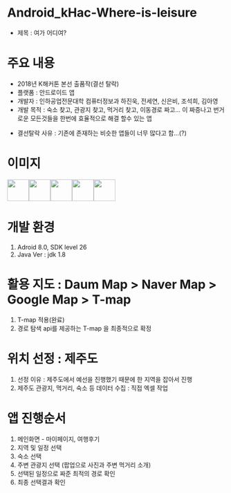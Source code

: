 # Android_kHac-Where-is-leisure
- 제목 : 여가 어디여?

# 주요 내용
- 2018년 K해커톤 본선 출품작(결선 탈락)
- 플랫폼 : 안드로이드 앱
- 개발자 : 인하공업전문대학 컴퓨터정보과 하진욱, 전세연, 신은비, 조석희, 김아영
- 개발 목적 : 숙소 찾고, 관광지 찾고, 먹거리 찾고, 이동경로 짜고... 이 짜증나고 번거로운 모든것들을 한번에 효율적으로 해결 할수 있는 앱
+ 결선탈락 사유 : 기존에 존재하는 비슷한 앱들이 너무 많다고 함...(?)

# 이미지
<div style="display:flex">
  <img src = "https://github.com/BrokenMental/Android_kHac-Where-is-leisure/blob/master/readme_img/1.png?raw=true" style="width:50px;">
  <img src = "https://github.com/BrokenMental/Android_kHac-Where-is-leisure/blob/master/readme_img/2.png?raw=true" style="width:50px;">
  <img src = "https://github.com/BrokenMental/Android_kHac-Where-is-leisure/blob/master/readme_img/3.png?raw=true" style="width:50px;">
  <img src = "https://github.com/BrokenMental/Android_kHac-Where-is-leisure/blob/master/readme_img/4.png?raw=true" style="width:50px;">
  <img src = "https://github.com/BrokenMental/Android_kHac-Where-is-leisure/blob/master/readme_img/5.png?raw=true" style="width:50px;">
</div>

# 개발 환경
1. Adroid 8.0, SDK level 26
2. Java Ver : jdk 1.8

# 활용 지도 : Daum Map > Naver Map > Google Map > T-map
1. T-map 적용(완료)
2. 경로 탐색 api를 제공하는 T-map 을 최종적으로 확정

# 위치 선정 : 제주도
1. 선정 이유 : 제주도에서 예선을 진행했기 때문에 한 지역을 잡아서 진행
2. 제주도 관광지, 먹거리, 숙소 등 데이터 수집 : 직접 엑셀 작업

# 앱 진행순서
1. 메인화면 - 마이페이지, 여행후기
2. 지역 및 일정 선택
3. 숙소 선택
4. 주변 관광지 선택 (팝업으로 사진과 주변 먹거리 소개)
5. 선택된 일정으로 짜준 최적의 경로 확인
6. 최종 선택결과 확인
